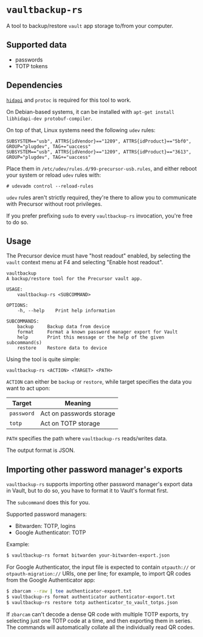 # `vaultbackup-rs`

A tool to backup/restore `vault` app storage to/from your computer.

## Supported data

 - passwords
 - TOTP tokens

## Dependencies

[`hidapi`](https://github.com/libusb/hidapi) and `protoc` is required for this tool to work.

On Debian-based systems, it can be installed with `apt-get install libhidapi-dev protobuf-compiler`.

On top of that, Linux systems need the following `udev` rules:

```udev
SUBSYSTEM=="usb", ATTRS{idVendor}=="1209", ATTRS{idProduct}=="5bf0", GROUP="plugdev", TAG+="uaccess"
SUBSYSTEM=="usb", ATTRS{idVendor}=="1209", ATTRS{idProduct}=="3613", GROUP="plugdev", TAG+="uaccess"
```

Place them in `/etc/udev/rules.d/99-precursor-usb.rules`, and either reboot your system or reload `udev` rules with:

```
# udevadm control --reload-rules
```

`udev` rules aren't strictly required, they're there to allow you to communicate with Precursor without root privileges.

If you prefer prefixing `sudo` to every `vaultbackup-rs` invocation, you're free to do so.

## Usage

The Precursor device must have "host readout" enabled, by selecting the `vault` context menu at F4
and selecting "Enable host readout".

```
vaultbackup
A backup/restore tool for the Precursor vault app.

USAGE:
    vaultbackup-rs <SUBCOMMAND>

OPTIONS:
    -h, --help    Print help information

SUBCOMMANDS:
    backup     Backup data from device
    format     Format a known password manager export for Vault
    help       Print this message or the help of the given subcommand(s)
    restore    Restore data to device
```

Using the tool is quite simple:

```
vaultbackup-rs <ACTION> <TARGET> <PATH>
```

`ACTION` can either be `backup` or `restore`, while target specifies the data you want to act upon:

| Target  | Meaning  |
|---|---|
|`password`|Act on passwords storage|
|`totp`|Act on TOTP storage|

`PATH` specifies the path where `vaultbackup-rs` reads/writes data.

The output format is JSON.

## Importing other password manager's exports

`vaultbackup-rs` supports importing other password manager's export data in Vault, but to do so, you have to format it to Vault's format first.

The `subcommand` does this for you.

Supported password managers:
 - Bitwarden: TOTP, logins
 - Google Authenticator: TOTP

Example:

```bash
$ vaultbackup-rs format bitwarden your-bitwarden-export.json
```

For Google Authenticator, the input file is expected to contain
`otpauth://` or `otpauth-migration://` URIs, one per line; for example,
to import QR codes from the Google Authenticator app:

```bash
$ zbarcam --raw | tee authenticator-export.txt
$ vaultbackup-rs format authenticator authenticator-export.txt
$ vaultbackup-rs restore totp authenticator_to_vault_totps.json
```

If `zbarcam` can't decode a dense QR code with multiple TOTP exports, try selecting just one TOTP code at a time, and then exporting them in series. The commands will automatically collate all the individually read QR codes.
